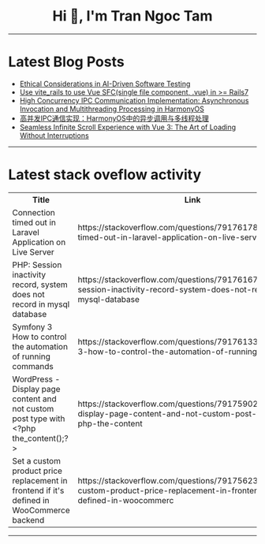 <h1 align="center">Hi 👋, I'm Tran Ngoc Tam</h1>

---

# Latest Blog Posts 
<!-- BLOG-POST-LIST:START -->
- [Ethical Considerations in AI-Driven Software Testing](https://dev.to/anil_csimplifyit_905c/ethical-considerations-in-ai-driven-software-testing-3ile)
- [Use vite_rails to use Vue SFC&lpar;single file component, .vue&rpar; in &gt;= Rails7](https://dev.to/kevinluo201/use-viterails-to-use-vue-sfcsingle-file-component-vue-in-rails7-51bn)
- [High Concurrency IPC Communication Implementation: Asynchronous Invocation and Multithreading Processing in HarmonyOS](https://dev.to/xun_wang_6384a403f9817c2/high-concurrency-ipc-communication-implementation-asynchronous-invocation-and-multithreading-processing-in-harmonyos-4966)
- [高并发IPC通信实现：HarmonyOS中的异步调用与多线程处理](https://dev.to/xun_wang_6384a403f9817c2/gao-bing-fa-ipctong-xin-shi-xian-harmonyoszhong-de-yi-bu-diao-yong-yu-duo-xian-cheng-chu-li-2eb4)
- [Seamless Infinite Scroll Experience with Vue 3: The Art of Loading Without Interruptions](https://dev.to/dailysandbox/seamless-infinite-scroll-experience-with-vue-3-the-art-of-loading-without-interruptions-24mg)
<!-- BLOG-POST-LIST:END -->

---

# Latest stack oveflow activity
<table>
  <tr><th>Title</th><th>Link</th></tr>
  <!-- STACKOVERFLOW:START --><tr><td>Connection timed out in Laravel Application on Live Server</td><td>https://stackoverflow.com/questions/79176178/connection-timed-out-in-laravel-application-on-live-server</td></tr><tr><td>PHP: Session inactivity record, system does not record in mysql database</td><td>https://stackoverflow.com/questions/79176167/php-session-inactivity-record-system-does-not-record-in-mysql-database</td></tr><tr><td>Symfony 3 How to control the automation of running commands</td><td>https://stackoverflow.com/questions/79176133/symfony-3-how-to-control-the-automation-of-running-commands</td></tr><tr><td>WordPress - Display page content and not custom post type with &lt;?php the_content&lpar;&rpar;;?&gt;</td><td>https://stackoverflow.com/questions/79175902/wordpress-display-page-content-and-not-custom-post-type-with-php-the-content</td></tr><tr><td>Set a custom product price replacement in frontend if it&#39;s defined in WooCommerce backend</td><td>https://stackoverflow.com/questions/79175623/set-a-custom-product-price-replacement-in-frontend-if-its-defined-in-woocommerc</td></tr><!-- STACKOVERFLOW:END -->
</table>

---


